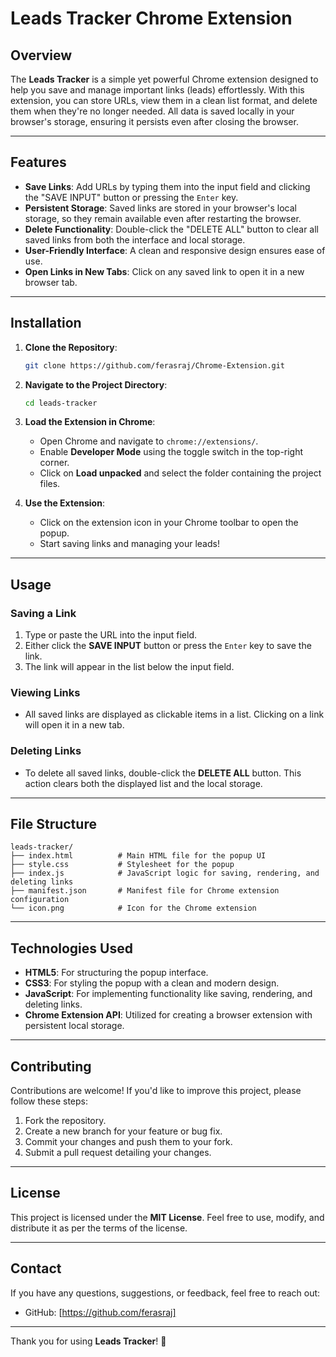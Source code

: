 # Leads Tracker Chrome Extension

## Overview
The **Leads Tracker** is a simple yet powerful Chrome extension designed to help you save and manage important links (leads) effortlessly. With this extension, you can store URLs, view them in a clean list format, and delete them when they're no longer needed. All data is saved locally in your browser's storage, ensuring it persists even after closing the browser.

---

## Features
- **Save Links**: Add URLs by typing them into the input field and clicking the "SAVE INPUT" button or pressing the `Enter` key.
- **Persistent Storage**: Saved links are stored in your browser's local storage, so they remain available even after restarting the browser.
- **Delete Functionality**: Double-click the "DELETE ALL" button to clear all saved links from both the interface and local storage.
- **User-Friendly Interface**: A clean and responsive design ensures ease of use.
- **Open Links in New Tabs**: Click on any saved link to open it in a new browser tab.

---

## Installation

1. **Clone the Repository**:
   ```bash
   git clone https://github.com/ferasraj/Chrome-Extension.git
   ```

2. **Navigate to the Project Directory**:
   ```bash
   cd leads-tracker
   ```

3. **Load the Extension in Chrome**:
   - Open Chrome and navigate to `chrome://extensions/`.
   - Enable **Developer Mode** using the toggle switch in the top-right corner.
   - Click on **Load unpacked** and select the folder containing the project files.

4. **Use the Extension**:
   - Click on the extension icon in your Chrome toolbar to open the popup.
   - Start saving links and managing your leads!

---

## Usage

### Saving a Link
1. Type or paste the URL into the input field.
2. Either click the **SAVE INPUT** button or press the `Enter` key to save the link.
3. The link will appear in the list below the input field.

### Viewing Links
- All saved links are displayed as clickable items in a list. Clicking on a link will open it in a new tab.

### Deleting Links
- To delete all saved links, double-click the **DELETE ALL** button. This action clears both the displayed list and the local storage.

---

## File Structure
```
leads-tracker/
├── index.html          # Main HTML file for the popup UI
├── style.css           # Stylesheet for the popup
├── index.js            # JavaScript logic for saving, rendering, and deleting links
├── manifest.json       # Manifest file for Chrome extension configuration
└── icon.png            # Icon for the Chrome extension
```

---

## Technologies Used
- **HTML5**: For structuring the popup interface.
- **CSS3**: For styling the popup with a clean and modern design.
- **JavaScript**: For implementing functionality like saving, rendering, and deleting links.
- **Chrome Extension API**: Utilized for creating a browser extension with persistent local storage.

---

## Contributing
Contributions are welcome! If you'd like to improve this project, please follow these steps:
1. Fork the repository.
2. Create a new branch for your feature or bug fix.
3. Commit your changes and push them to your fork.
4. Submit a pull request detailing your changes.

---

## License
This project is licensed under the **MIT License**. Feel free to use, modify, and distribute it as per the terms of the license.

---

## Contact
If you have any questions, suggestions, or feedback, feel free to reach out:
- GitHub: [https://github.com/ferasraj]

---

Thank you for using **Leads Tracker**! 🚀
